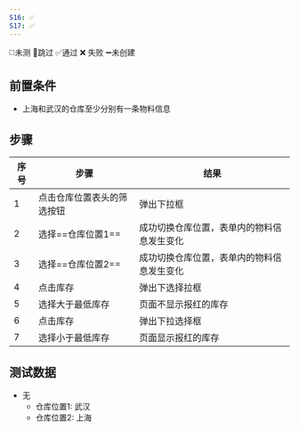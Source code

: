 ```yaml
---
S16: ✅
S17: ✅
---
```

◻️未测    🚫跳过     ✅通过    ❌ 失败    ➖未创建

## 前置条件

- 上海和武汉的仓库至少分别有一条物料信息

## 步骤

| 序号  | 步骤            | 结果                        |
| --- | ------------- | ------------------------- |
| 1   | 点击仓库位置表头的筛选按钮 | 弹出下拉框                     |
| 2   | 选择==仓库位置1==   | 成功切换仓库位置，表单内的物料信息发生变化<br> |
| 3   | 选择==仓库位置2==   | 成功切换仓库位置，表单内的物料信息发生变化     |
| 4   | 点击库存          | 弹出下选择拉框                   |
| 5   | 选择大于最低库存      | 页面不显示报红的库存                |
| 6   | 点击库存          | 弹出下拉选择框                   |
| 7   | 选择小于最低库存      | 页面显示报红的库存                 |

## 测试数据

- 无
	- 仓库位置1: 武汉
	- 仓库位置2: 上海
